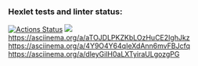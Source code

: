 ### Hexlet tests and linter status:
[![Actions Status](https://github.com/jenka-ej/frontend-project-lvl1/workflows/hexlet-check/badge.svg)](https://github.com/jenka-ej/frontend-project-lvl1/actions)
<a href="https://codeclimate.com/github/codeclimate/codeclimate/maintainability"><img src="https://api.codeclimate.com/v1/badges/a99a88d28ad37a79dbf6/maintainability" /></a>
https://asciinema.org/a/aTOJDLPKZKbLOzHuCE2IghJkz
https://asciinema.org/a/4Y9O4Y64qIeXdAnn6mvFBJcfq
https://asciinema.org/a/dleyGilH0aLXTyiraULgozgPG
